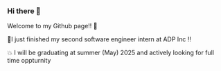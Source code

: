 ### Hi there 👋

Welcome to my Github page!! 	:star_struck:

🔭I just finished my second software engineer intern at ADP Inc !!  

:boom: I will be graduating at summer (May) 2025 and actively looking for full time oppturnity




<!--
**RRQLiu/RRQLiu** is a ✨ _special_ ✨ repository because its `README.md` (this file) appears on your GitHub profile.

Here are some ideas to get you started:

- 🔭 I’m currently working on ...
- 🌱 I’m currently learning ...
- 👯 I’m looking to collaborate on ...
- 🤔 I’m looking for help with ...
- 💬 Ask me about ...
- 📫 How to reach me: ...
- 😄 Pronouns: ...
- ⚡ Fun fact: ...
-->
